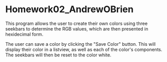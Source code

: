 # Homework02_AndrewOBrien
This program allows the user to create their own colors using three seekbars to determine the RGB values, which are then presented in hexidecimal form.

The user can save a color by clicking the "Save Color" button. This will display their color in a listview, as well as each of the color's components.
The seekbars will then be reset to the color white.
